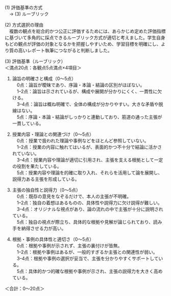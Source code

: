 (1) 評価基準の方式  
　→ (3) ルーブリック

(2) 方式選択の理由  
　複数の観点を総合的かつ公正に評価するためには、あらかじめ定めた評価指標に基づいて多角的に採点できるルーブリック方式が適切と考えました。学生自身もどの観点が評価の対象となるかを把握しやすいため、学習目標を明確にし、より質の高いレポート執筆につながると判断しました。

(3) 評価基準（ルーブリック）  
＜満点20点：各観点5点満点×4項目＞  

1. 論旨の明確さと構成（0～5点）  
　0点：論旨が曖昧であり、序論・本論・結論の区別がほぼない。  
　1–2点：論旨は示されているが、構成や展開が分かりにくく、一貫性に欠ける。  
　3–4点：論旨は概ね明確で、全体の構成が分かりやすい。大きな矛盾や脱線はない。  
　5点：序論・本論・結論がしっかりと連動しており、筋道の通った主張が一貫している。  

2. 授業内容・理論との関連づけ（0～5点）  
　0点：授業で扱われた理論や事例などをほとんど参照していない。  
　1–2点：授業の内容に触れてはいるが、表面的かつ不十分で結論に活かされていない。  
　3–4点：授業内容や理論が適切に引用され、主張を支える根拠として一定の役割を果たしている。  
　5点：授業内容や理論を的確に取り入れ、それらを活用して論を展開し、説得力ある主張を形成している。  

3. 主張の独自性と説得力（0～5点）  
　0点：既存の意見をなぞるだけで、本人の主張が不明確。  
　1–2点：独自の着想はあるものの、具体性や説得力に欠け説得が難しい。  
　3–4点：オリジナルな視点があり、論の流れの中で主張が十分に説明されている。  
　5点：独自の視点が際立ち、具体的な根拠や見解が論じられており、読み手を納得させる力が高い。  

4. 根拠・事例の具体性と適切さ（0～5点）  
　0点：根拠や事例が示されず、主張の裏付けが皆無。  
　1–2点：根拠や事例はあるが、一般的すぎるか主張との関連性が弱い。  
　3–4点：根拠や事例の選択が妥当で、主張を分かりやすくサポートしている。  
　5点：具体的かつ的確な根拠や事例が示され、主張の説得力を大きく高めている。  

＜合計：0～20点＞  